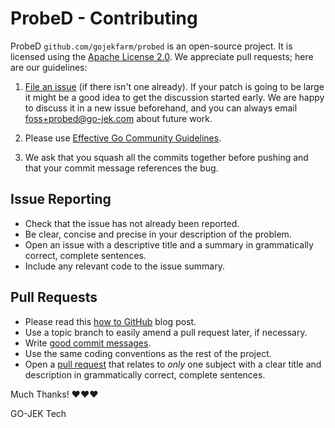 # ProbeD - Contributing

ProbeD `github.com/gojekfarm/probed` is an open-source project. 
It is licensed using the [Apache License 2.0][1]. 
We appreciate pull requests; here are our guidelines:

1.  [File an issue][2] 
    (if there isn't one already). If your patch
    is going to be large it might be a good idea to get the
    discussion started early.  We are happy to discuss it in a
    new issue beforehand, and you can always email
    <foss+probed@go-jek.com> about future work.

2.  Please use [Effective Go Community Guidelines][3].

3.  We ask that you squash all the commits together before
    pushing and that your commit message references the bug.

## Issue Reporting
- Check that the issue has not already been reported.
- Be clear, concise and precise in your description of the problem.
- Open an issue with a descriptive title and a summary in grammatically correct,
  complete sentences.
- Include any relevant code to the issue summary.

## Pull Requests
- Please read this [how to GitHub][4] blog post.
- Use a topic branch to easily amend a pull request later, if necessary.
- Write [good commit messages][5].
- Use the same coding conventions as the rest of the project.
- Open a [pull request][6] that relates to *only* one subject with a clear title
  and description in grammatically correct, complete sentences.

Much Thanks! ❤❤❤

GO-JEK Tech

[1]: http://www.apache.org/licenses/LICENSE-2.0
[2]: https://github.com/gojekfarm/probed/issues
[3]: https://golang.org/doc/effective_go.html
[4]: http://gun.io/blog/how-to-github-fork-branch-and-pull-request
[5]: http://tbaggery.com/2008/04/19/a-note-about-git-commit-messages.html
[6]: https://help.github.com/articles/using-pull-requests
